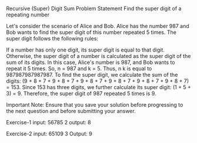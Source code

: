  Recursive (Super) Digit Sum
Problem Statement
Find the super digit of a repeating number

Let's consider the scenario of Alice and Bob. Alice has the number 987 and Bob wants to find the super digit of this number repeated 5 times. The super digit follows the following rules:

If a number has only one digit, its super digit is equal to that digit.
Otherwise, the super digit of a number is calculated as the super digit of the sum of its digits.
In this case, Alice's number is 987, and Bob wants to repeat it 5 times. So, n = 987 and k = 5. Thus, n k is equal to 987987987987987. To find the super digit, we calculate the sum of the digits: (9 + 8 + 7 + 9 + 8 + 7 + 9 + 8 + 7 + 9 + 8 + 7 + 9 + 8 + 7 + 9 + 8 + 7) = 153. Since 153 has three digits, we further calculate its super digit: (1 + 5 + 3) = 9. Therefore, the super digit of 987 repeated 5 times is 9.

Important Note: Ensure that you save your solution before progressing to the next question and  before submitting your answer.

Exercise-1
input:
56785
2
output:
8

Exercise-2
input:
65109
3
Output:
9
